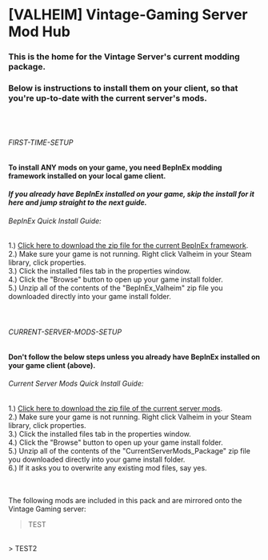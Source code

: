 # [VALHEIM] Vintage-Gaming Server Mod Hub

### This is the home for the Vintage Server's current modding package.
### Below is instructions to install them on your client, so that you're up-to-date with the current server's mods.
<br>
<br>

###### FIRST-TIME-SETUP
#### To install ANY mods on your game, you need BepInEx modding framework installed on your local game client.
#### *If you already have BepInEx installed on your game, skip the install for it here and jump straight to the next guide.* <br>
###### BepInEx Quick Install Guide:


1.) [Click here to download the zip file for the current BepInEx framework](https://github.com/A-gent/VALHEIM-VintageServer-Mod-Hub/releases/download/FirstTimeInstall/BepInEx_Valheim.zip).<br>
2.) Make sure your game is not running. Right click Valheim in your Steam library, click properties.<br>
3.) Click the installed files tab in the properties window.<br>
4.) Click the "Browse" button to open up your game install folder.<br>
5.) Unzip all of the contents of the "BepInEx_Valheim" zip file you downloaded directly into your game install folder.
<br>
<br>
<br>

###### CURRENT-SERVER-MODS-SETUP
#### Don't follow the below steps unless you already have BepInEx installed on your game client (above). <br>
###### Current Server Mods Quick Install Guide:


1.) [Click here to download the zip file of the current server mods](https://github.com/A-gent/VALHEIM-VintageServer-Mod-Hub/releases/download/CurrentServerModsSetup/CurrentServerMods_Package.zip).<br>
2.) Make sure your game is not running. Right click Valheim in your Steam library, click properties.<br>
3.) Click the installed files tab in the properties window.<br>
4.) Click the "Browse" button to open up your game install folder.<br>
5.) Unzip all of the contents of the "CurrentServerMods_Package" zip file you downloaded directly into your game install folder.<br>
6.) If it asks you to overwrite any existing mod files, say yes.
<br>
<br>
<br>

The following mods are included in this pack and are mirrored onto the Vintage Gaming server:
> TEST
<br>
> TEST2
